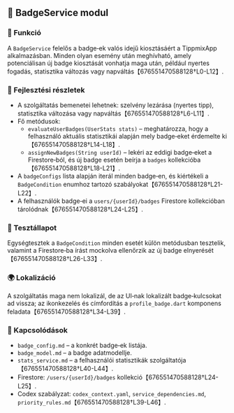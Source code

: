 ## 🏅 BadgeService modul

### 🎯 Funkció

A `BadgeService` felelős a badge‑ek valós idejű kiosztásáért a TippmixApp alkalmazásban.  Minden olyan esemény után meghívható, amely potenciálisan új badge kiosztását vonhatja maga után, például nyertes fogadás, statisztika változás vagy napváltás【676551470588128†L0-L12】.

### 🧠 Fejlesztési részletek

- A szolgáltatás bemenetei lehetnek: szelvény lezárása (nyertes tipp), statisztika változása vagy napváltás【676551470588128†L6-L11】.
- Fő metódusok:
  * `evaluateUserBadges(UserStats stats)` – meghatározza, hogy a felhasználó aktuális statisztikái alapján mely badge‑eket érdemelte ki【676551470588128†L14-L18】.
  * `assignNewBadges(String userId)` – lekéri az eddigi badge‑eket a Firestore‑ból, és új badge esetén beírja a `badges` kollekcióba【676551470588128†L18-L21】.
- A `badgeConfigs` lista alapján iterál minden badge‑en, és kiértékeli a `BadgeCondition` enumhoz tartozó szabályokat【676551470588128†L21-L22】.
- A felhasználók badge‑ei a `users/{userId}/badges` Firestore kollekcióban tárolódnak【676551470588128†L24-L25】.

### 🧪 Tesztállapot

Egységtesztek a `BadgeCondition` minden esetét külön metódusban tesztelik, valamint a Firestore‑ba írást mockolva ellenőrzik az új badge elnyerését【676551470588128†L26-L33】.

### 🌍 Lokalizáció

A szolgáltatás maga nem lokalizál, de az UI‑nak lokalizált badge‑kulcsokat ad vissza; az ikonkezelés és címfordítás a `profile_badge.dart` komponens feladata【676551470588128†L34-L39】.

### 📎 Kapcsolódások

- `badge_config.md` – a konkrét badge‑ek listája.
- `badge_model.md` – a badge adatmodellje.
- `stats_service.md` – a felhasználói statisztikák szolgáltatója【676551470588128†L40-L44】.
- Firestore: `/users/{userId}/badges` kollekció【676551470588128†L24-L25】.
- Codex szabályzat: `codex_context.yaml`, `service_dependencies.md`, `priority_rules.md`【676551470588128†L39-L46】.